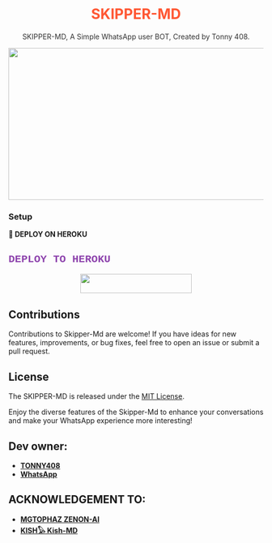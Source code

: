<h1 align="center" style="color:#FF5733;">SKIPPER-MD</h1>
<p align="center" style="color:#333;">SKIPPER-MD, A Simple WhatsApp user BOT, Created by Tonny 408.</p>

<p align="center">
  <img src="https://telegra.ph/file/e78fcfd78dd8f2f3f6d8e.jpg" width="700" height="300"/>
</p>

### Setup

**📌 DEPLOY ON HEROKU**
  
<h2 style="color: #8E44AD; font-family: 'Courier New';">DEPLOY TO HEROKU</h2>
<p align="center">
    <a href="https://skipper-deploy-kappa.vercel.app/">
        <img src="https://img.shields.io/badge/Heroku%20Deploy-9B59B6?style=for-the-badge&logo=heroku" width="220" height="38.45" />
    </a>

   
## Contributions

Contributions to Skipper-Md are welcome! If you have ideas for new features, improvements, or bug fixes, feel free to open an issue or submit a pull request.

## License

The SKIPPER-MD is released under the [MIT License](https://opensource.org/licenses/MIT).

Enjoy the diverse features of the Skipper-Md to enhance your conversations and make your WhatsApp experience more interesting!

## Dev owner:
- [**TONNY408**](https://instagram.com/homabayian)
- [**WhatsApp**](https://wa.me/254798780465)

## ACKNOWLEDGEMENT TO:

- [**MGTOPHAZ ZENON-AI**](https://wa.me/254705243111)
- [**KISH𓅃 Kish-MD**](https://wa.me/254745936840)
